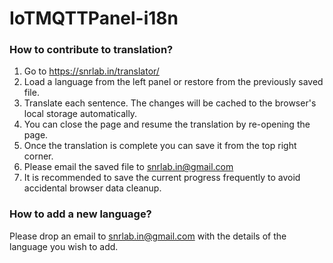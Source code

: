 # IoTMQTTPanel-i18n

### How to contribute to translation?

1. Go to https://snrlab.in/translator/
2. Load a language from the left panel or restore from the previously saved file.
3. Translate each sentence. The changes will be cached to the browser's local storage automatically.
4. You can close the page and resume the translation by re-opening the page.
5. Once the translation is complete you can save it from the top right corner.
6. Please email the saved file to snrlab.in@gmail.com
7. It is recommended to save the current progress frequently to avoid accidental browser data cleanup.

### How to add a new language?

Please drop an email to snrlab.in@gmail.com with the details of the language you wish to add.